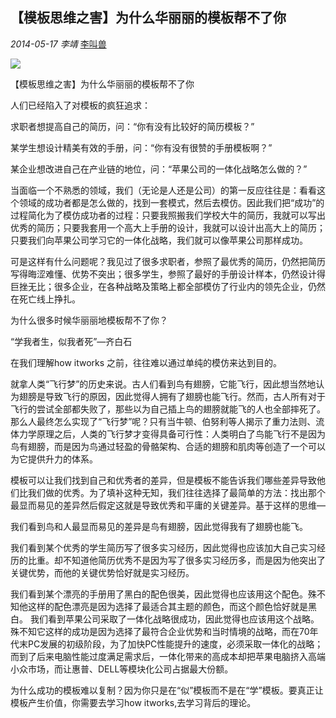 ## 【模板思维之害】为什么华丽丽的模板帮不了你

*2014-05-17* *李靖* [李叫兽](https://mp.weixin.qq.com/s?__biz=MzA5NTMxOTczOA==&mid=200110742&idx=1&sn=0e8838adcf88bdaa3003976b90d09cd4&scene=21&key=f001b101bcd9dcb684261e5067a72296227cda2019523bfcad8b7cbbab342876d879f51c6ad096be5341eecb474fa0975bd0210a22189266e624016f3a5966ffee0a72c650a1270b646a4dae987b1503&ascene=7&uin=MjQwNzMxODYwNQ%3D%3D&devicetype=Windows+8&version=6203005d&pass_ticket=xOhI1VQDG%2FzwbhWgqYvgjLhswwNIUGjt8DUL4fp00EDxCVadhAwYny0MJ9B2H%2Fmr&winzoom=1.125##)

![](http://mmbiz.qpic.cn/mmbiz/As7mscS0UOC4eictaEqiaueN1jBkmCPv1FgA4VIdJAJ3NIic97RMtrGOhGshVnEe5MibrzSsePomH4K0NkGpQJ1vtQ/0?tp=webp&wxfrom=5)

【模板思维之害】为什么华丽丽的模板帮不了你

人们已经陷入了对模板的疯狂追求：

求职者想提高自己的简历，问：“你有没有比较好的简历模板？”

某学生想设计精美有效的手册，问：“你有没有很赞的手册模板啊？”

某企业想改进自己在产业链的地位，问：“苹果公司的一体化战略怎么做的？”

当面临一个不熟悉的领域，我们（无论是人还是公司）的第一反应往往是：看看这个领域的成功者都是怎么做的，找到一套模式，然后去模仿。因此我们把“成功”的过程简化为了模仿成功者的过程：只要我照搬我们学校大牛的简历，我就可以写出优秀的简历；只要我套用一个高大上手册的设计，我就可以设计出高大上的简历；只要我们向苹果公司学习它的一体化战略，我们就可以像苹果公司那样成功。

可是这样有什么问题呢？我见过了很多求职者，参照了最优秀的简历，仍然把简历写得晦涩难懂、优势不突出；很多学生，参照了最好的手册设计样本，仍然设计得巨挫无比；很多企业，在各种战略及策略上都全部模仿了行业内的领先企业，仍然在死亡线上挣扎。

为什么很多时候华丽丽地模板帮不了你？

“学我者生，似我者死”—齐白石

在我们理解how itworks 之前，往往难以通过单纯的模仿来达到目的。

就拿人类“飞行梦”的历史来说。古人们看到鸟有翅膀，它能飞行，因此想当然地认为翅膀是导致飞行的原因，因此觉得人拥有了翅膀也能飞行。然而，古人所有对于飞行的尝试全部都失败了，那些以为自己插上鸟的翅膀就能飞的人也全部摔死了。那么人最终怎么实现了“飞行梦”呢？只有当牛顿、伯努利等人揭示了重力法则、流体力学原理之后，人类的飞行梦才变得具备可行性：人类明白了鸟能飞行不是因为鸟有翅膀，而是因为鸟通过轻盈的骨骼架构、合适的翅膀和肌肉等创造了一个可以为它提供升力的体系。

模板可以让我们找到自己和优秀者的差异，但是模板不能告诉我们哪些差异导致他们比我们做的优秀。为了填补这种无知，我们往往选择了最简单的方法：找出那个最显而易见的差异然后假定这就是导致优秀和平庸的关键差异。基于这样的思维—

我们看到鸟和人最显而易见的差异是鸟有翅膀，因此觉得我有了翅膀也能飞。

我们看到某个优秀的学生简历写了很多实习经历，因此觉得也应该加大自己实习经历的比重。却不知道他简历优秀不是因为写了很多实习经历多，而是因为他突出了关键优势，而他的关键优势恰好就是实习经历。

我们看到某个漂亮的手册用了黑白的配色很美，因此觉得也应该用这个配色。殊不知他这样的配色漂亮是因为选择了最适合其主题的颜色，而这个颜色恰好就是黑白。
我们看到苹果公司采取了一体化战略很成功，因此觉得也应该用这个战略。殊不知它这样的成功是因为选择了最符合企业优势和当时情境的战略，而在70年代末PC发展的初级阶段，为了加快PC性能提升的速度，必须采取一体化的战略；而到了后来电脑性能过度满足需求后，一体化带来的高成本却把苹果电脑挤入高端小众市场，而让惠普、DELL等模块化公司占据最大份额。

为什么成功的模板难以复制？因为你只是在“似”模板而不是在“学”模板。要真正让模板产生价值，你需要去学习how itworks,去学习背后的理论。
